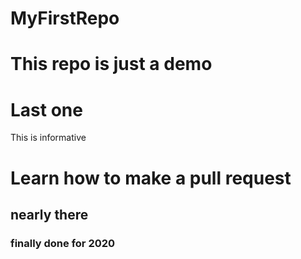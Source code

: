 # MyFirstRepo


# This repo is just a demo
# Last one


This is informative
# Learn how to make a pull request

## nearly there
### finally done for 2020
